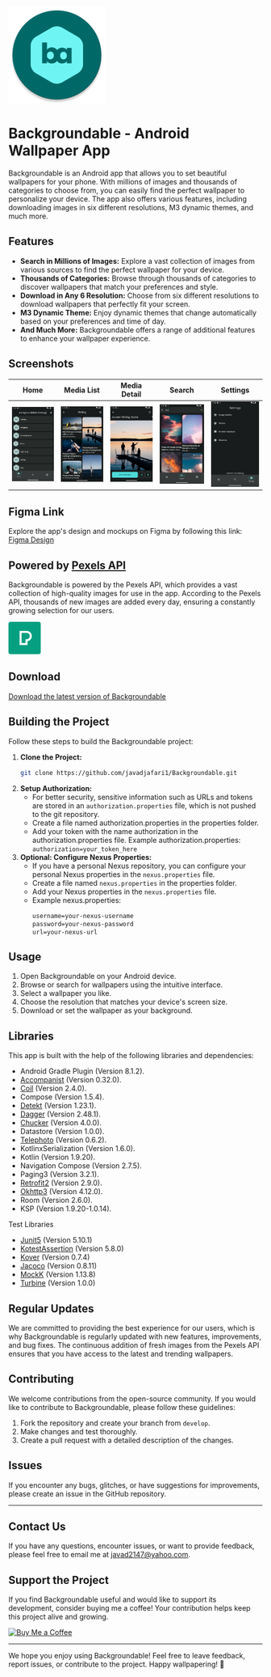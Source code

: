 
![Backgroundable Logo](app/src/main/res/mipmap-xxxhdpi/ic_launcher.webp)

# Backgroundable - Android Wallpaper App

Backgroundable is an Android app that allows you to set beautiful wallpapers for your phone. With millions of images and thousands of categories to choose from, you can easily find the perfect wallpaper to personalize your device. The app also offers various features, including downloading images in six different resolutions, M3 dynamic themes, and much more.

## Features

- **Search in Millions of Images:** Explore a vast collection of images from various sources to find the perfect wallpaper for your device.
- **Thousands of Categories:** Browse through thousands of categories to discover wallpapers that match your preferences and style.
- **Download in Any 6 Resolution:** Choose from six different resolutions to download wallpapers that perfectly fit your screen.
- **M3 Dynamic Theme:** Enjoy dynamic themes that change automatically based on your preferences and time of day.
- **And Much More:** Backgroundable offers a range of additional features to enhance your wallpaper experience.

## Screenshots

| Home                                                                            | Media List                                                                           | Media Detail                                                                             | Search                                                                              | Settings                                                                                |
|---------------------------------------------------------------------------------|--------------------------------------------------------------------------------------|------------------------------------------------------------------------------------------|-------------------------------------------------------------------------------------|-----------------------------------------------------------------------------------------|
| <img src="resource/screenshots/homeScreen.png" alt="Home" style="width:200px"/> | <img src="resource/screenshots/MediaList.png" alt="Media List" style="width:200px"/> | <img src="resource/screenshots/MediaDetail.png" alt="Media Detail" style="width:200px"/> | <img src="resource/screenshots/SearchScreen.png" alt="Search" style="width:200px"/> | <img src="resource/screenshots/SettingsScreen.png" alt="Settings" style="width:200px"/> |


## Figma Link

Explore the app's design and mockups on Figma by following this link: [Figma Design](https://www.figma.com/file/38WKj9umF8Wz84n21Uxn2O/Backgroundable?type=design&node-id=0%3A1&mode=design&t=g4D2qNkdP51Gopms-1)

## Powered by [Pexels API](https://www.pexels.com)

Backgroundable is powered by the Pexels API, which provides a vast collection of high-quality images for use in the app. According to the Pexels API, thousands of new images are added every day, ensuring a constantly growing selection for our users.

![Pexels Logo](resource/pexels.svg)

## Download

[Download the latest version of Backgroundable](https://github.com/javadjafari1/Backgroundable/releases)

## Building the Project

Follow these steps to build the Backgroundable project:

1. **Clone the Project:**
   ```bash
   git clone https://github.com/javadjafari1/Backgroundable.git
   ```
2. **Setup Authorization:**
   - For better security, sensitive information such as URLs and tokens are stored in an `authorization.properties` file, which is not pushed to the git repository.
   - Create a file named authorization.properties in the properties folder.
   - Add your token with the name authorization in the authorization.properties file.
     Example authorization.properties:
     `authorization=your_token_here`
3. **Optional: Configure Nexus Properties:**
   - If you have a personal Nexus repository, you can configure your personal Nexus properties in the `nexus.properties` file.
   - Create a file named `nexus.properties` in the properties folder.
   - Add your Nexus properties in the `nexus.properties` file.
   - Example nexus.properties:
     ```
     username=your-nexus-username
     password=your-nexus-password
     url=your-nexus-url
     ```

## Usage

1. Open Backgroundable on your Android device.
2. Browse or search for wallpapers using the intuitive interface.
3. Select a wallpaper you like.
4. Choose the resolution that matches your device's screen size.
5. Download or set the wallpaper as your background.

## Libraries

This app is built with the help of the following libraries and dependencies:

- Android Gradle Plugin (Version 8.1.2).
- [Accompanist]([link_to_library2](https://github.com/google/accompanist)) (Version 0.32.0).
- [Coil](https://github.com/coil-kt/coil) (Version 2.4.0).
- Compose (Version 1.5.4).
- [Detekt](https://github.com/detekt/detekt) (Version 1.23.1).
- [Dagger](https://dagger.dev/) (Version 2.48.1).
- [Chucker](https://github.com/ChuckerTeam/chucker/) (Version 4.0.0).
- Datastore (Version 1.0.0).
- [Telephoto](https://github.com/saket/telephoto) (Version 0.6.2).
- KotlinxSerialization (Version 1.6.0).
- Kotlin (Version 1.9.20).
- Navigation Compose (Version 2.7.5).
- Paging3 (Version 3.2.1).
- [Retrofit2](https://github.com/square/retrofit) (Version 2.9.0).
- [Okhttp3](https://github.com/square/okhttp) (Version 4.12.0).
- Room (Version 2.6.0).
- KSP (Version 1.9.20-1.0.14).

Test Libraries

- [Junit5](https://github.com/junit-team/junit5) (Version 5.10.1)
- [KotestAssertion](https://github.com/kotest/kotest) (Version 5.8.0)
- [Kover](https://github.com/Kotlin/kotlinx-kover) (Version 0.7.4)
- [Jacoco](https://github.com/jacoco/jacoco) (Version 0.8.11)
- [MockK](https://github.com/mockk/mockk) (Version 1.13.8)
- [Turbine](https://github.com/cashapp/turbine) (Version 1.0.0)

## Regular Updates

We are committed to providing the best experience for our users, which is why Backgroundable is regularly updated with new features, improvements, and bug fixes. The continuous addition of fresh images from the Pexels API ensures that you have access to the latest and trending wallpapers.

## Contributing

We welcome contributions from the open-source community. If you would like to contribute to Backgroundable, please follow these guidelines:

1. Fork the repository and create your branch from `develop`.
2. Make changes and test thoroughly.
3. Create a pull request with a detailed description of the changes.

## Issues

If you encounter any bugs, glitches, or have suggestions for improvements, please create an issue in the GitHub repository.

---

## Contact Us

If you have any questions, encounter issues, or want to provide feedback, please feel free to email me at [javad2147@yahoo.com](mailto:javad2147@yahoo.com).

## Support the Project

If you find Backgroundable useful and would like to support its development, consider buying me a coffee! Your contribution helps keep this project alive and growing.

[![Buy Me a Coffee](https://img.shields.io/badge/Buy%20Me%20a%20Coffee-Donate-blue)](https://www.buymeacoffee.com/javad21476q)

---
We hope you enjoy using Backgroundable! Feel free to leave feedback, report issues, or contribute to the project. Happy wallpapering! 🎉
